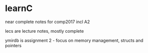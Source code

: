 # learnC
near complete notes for comp2017 incl A2

lecs are lecture notes, mostly complete

ymirdb is assignment 2 - focus on memory management, structs and pointers
